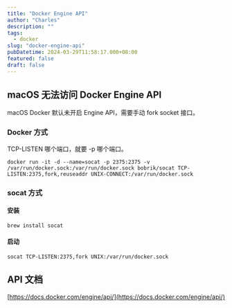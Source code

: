 ```yaml
---
title: "Docker Engine API"
author: "Charles"
description: ""
tags:
  - docker
slug: "docker-engine-api"
pubDatetime: 2024-03-29T11:58:17.000+08:00
featured: false
draft: false
---
```


## macOS 无法访问 Docker Engine API

macOS Docker 默认未开启 Engine API，需要手动 fork socket 接口。

### Docker 方式

TCP-LISTEN 哪个端口，就要 -p 哪个端口。

```
docker run -it -d --name=socat -p 2375:2375 -v /var/run/docker.sock:/var/run/docker.sock bobrik/socat TCP-LISTEN:2375,fork,reuseaddr UNIX-CONNECT:/var/run/docker.sock
```

### socat 方式

#### 安装

```
brew install socat
```

#### 启动

```
socat TCP-LISTEN:2375,fork UNIX:/var/run/docker.sock
```

## API 文档

[https://docs.docker.com/engine/api/](https://docs.docker.com/engine/api/)
